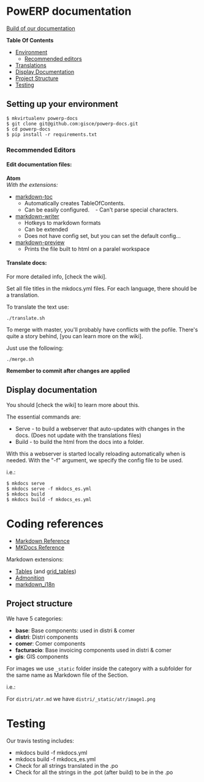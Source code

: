 # PowERP documentation

[Build of our documentation](http://builds.gisce.net/powerp-docs/master/)

**Table Of Contents**

- [Environment](#setting-up-your-environment)
    - [Recommended editors](#recommended-editors)
- [Translations](#translations)
- [Display Documentation](#display-documentation)
- [Project Structure](#project-structure)
- [Testing](#testing)

## Setting up your environment

```shell
$ mkvirtualenv powerp-docs
$ git clone git@github.com:gisce/powerp-docs.git
$ cd powerp-docs
$ pip install -r requirements.txt
```

### Recommended Editors

#### Edit documentation files:

**Atom**    
_With the extensions:_

- [markdown-toc](https://atom.io/packages/markdown-toc)
    - Automatically creates TableOfContents.
    - Can be easily configured.
    - Can't parse special characters.
- [markdown-writer](https://atom.io/packages/markdown-writer)
    - Hotkeys to markdown formats
    - Can be extended
    - Does not have config set, but you can set the default config...
- [markdown-preview](https://atom.io/packages/markdown-preview)
    - Prints the file built to html on a paralel workspace

#### Translate docs:

For more detailed info, [check the wiki].

Set all file titles in the mkdocs.yml files.
For each language, there should be a translation.

To translate the text use:

```shell
./translate.sh
```

To merge with master, you'll probably have conflicts with the pofile. There's
quite a story behind, [you can learn more on the wiki].

Just use the following:

```shell
./merge.sh
```

**Remember to commit after changes are applied**

## Display documentation

You should [check the wiki] to learn more about this.

The essential commands are:

* Serve - to build a webserver that auto-updates with changes in the docs.
  (Does not update with the translations files)
* Build - to build the html from the docs into a folder.

With this a webserver is started locally reloading automatically when is needed.
With the "-f" argument, we specify the config file to be used.

i.e.:

```shell
$ mkdocs serve  
$ mkdocs serve -f mkdocs_es.yml
$ mkdocs build
$ mkdocs build -f mkdocs_es.yml
```

# Coding references

- [Markdown Reference](https://pythonhosted.org/Markdown/index.html)
- [MKDocs Reference](http://www.mkdocs.org/)

Markdown extensions:

* [Tables](https://pythonhosted.org/Markdown/extensions/tables.html) (and [grid_tables](https://github.com/smartboyathome/Markdown-GridTables))
* [Admonition](https://pythonhosted.org/Markdown/extensions/admonition.html)
* [markdown_i18n](https://github.com/gisce/markdown-i18n)

## Project structure

We have 5 categories:

- **base**: Base components: used in distri & comer
- **distri**: Distri components
- **comer**: Comer components
- **facturacio**: Base invoicing components used in distri & comer
- **gis**: GIS components

For images we use `_static` folder inside the category with a subfolder for the
same name as Markdown file of the Section.

i.e.:

For `distri/atr.md` we have `distri/_static/atr/image1.png`

# Testing

Our travis testing includes:

- mkdocs build -f mkdocs.yml
- mkdocs build -f mkdocs_es.yml
- Check for all strings translated in the .po
- Check for all the strings in the .pot (after build) to be in the .po
